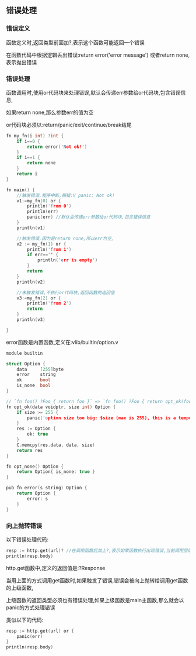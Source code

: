 ## 错误处理

### 错误定义

函数定义时,返回类型前面加?,表示这个函数可能返回一个错误

在函数代码中根据逻辑丢出错误:return error('error message') 或者return none,表示抛出错误

### 错误处理

函数调用时,使用or代码块来处理错误,默认会传递err参数给or代码块,包含错误信息,

如果return none,那么参数err的值为空

or代码块必须以:return/panic/exit/continue/break结尾

```c
fn my_fn(i int) ?int {
	if i==0 {
		return error('Not ok!')
	}
	if i==1 {
	    return none
	}
	return i
}

fn main() {
    //触发错误,程序中断,报错:V panic: Not ok!
	v1:=my_fn(0) or {
	    println('from 0')
	    println(err)
	    panic(err) //默认会传递err参数给or代码块,包含错误信息
	}
	println(v1)

    //触发错误,因为是return none,所以err为空,
	v2 := my_fn(1) or {
	    println('from 1')
	    if err=='' {
	        println('err is empty')
	    }
		return
	}
	println(v2)

    //未触发错误,不执行or代码块,返回函数的返回值 
	v3:=my_fn(2) or {
	    println('from 2')
	    return
	}
	println(v3)

}
```

error函数是内置函数,定义在:vlib/builtin/option.v

```c
module builtin

struct Option {
	data     [255]byte
	error    string
	ok       bool
	is_none  bool
}

// `fn foo() ?Foo { return foo }` => `fn foo() ?Foo { return opt_ok(foo); }`
fn opt_ok(data voidptr, size int) Option {
	if size >= 255 {
		panic('option size too big: $size (max is 255), this is a temporary limit')
	}
	res := Option {
		ok: true
	}
	C.memcpy(res.data, data, size)
	return res
}

fn opt_none() Option {
	return Option{ is_none: true }
}

pub fn error(s string) Option {
	return Option {
		error: s
	}
}
```



### 向上抛转错误

以下错误处理代码:

```c
resp := http.get(url)? //在调用函数后加上?,表示如果函数执行出现错误,当前调用层级不处理,直接向上抛转错误
println(resp.body)
```

http.get函数中,定义的返回值是:?Response

当用上面的方式调用get函数时,如果触发了错误,错误会被向上抛转给调用get函数的上级函数,

上级函数的返回类型必须也有错误处理,如果上级函数是main主函数,那么就会以panic的方式处理错误

类似以下的代码:

```c
resp := http.get(url) or {
	panic(err)
}
println(resp.body)
```







